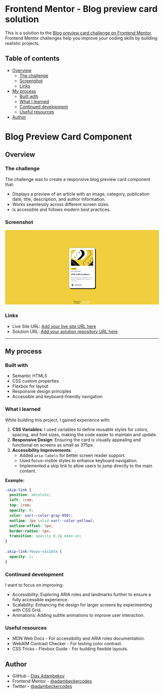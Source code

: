 # Frontend Mentor - Blog preview card solution

This is a solution to the [Blog preview card challenge on Frontend Mentor](https://www.frontendmentor.io/challenges/blog-preview-card-ckPaj01IcS). Frontend Mentor challenges help you improve your coding skills by building realistic projects.

## Table of contents

- [Overview](#overview)
  - [The challenge](#the-challenge)
  - [Screenshot](#screenshot)
  - [Links](#links)
- [My process](#my-process)
  - [Built with](#built-with)
  - [What I learned](#what-i-learned)
  - [Continued development](#continued-development)
  - [Useful resources](#useful-resources)
- [Author](#author)

# Blog Preview Card Component

## Overview

### The challenge

The challenge was to create a responsive blog preview card component that:

- Displays a preview of an article with an image, category, publication date, title, description, and author information.
- Works seamlessly across different screen sizes.
- Is accessible and follows modern best practices.

### Screenshot

![Screenshot](screenshot.png)

### Links

- Live Site URL: [Add your live site URL here](#)
- Solution URL: [Add your solution repository URL here](#)

---

## My process

### Built with

- Semantic HTML5
- CSS custom properties
- Flexbox for layout
- Responsive design principles
- Accessible and keyboard-friendly navigation

### What I learned

While building this project, I gained experience with:

1. **CSS Variables**: I used variables to define reusable styles for colors, spacing, and font sizes, making the code easier to maintain and update.
2. **Responsive Design**: Ensuring the card is visually appealing and functional on screens as small as 375px.
3. **Accessibility Improvements**:
   - Added `aria-labels` for better screen reader support.
   - Used focus-visible styles to enhance keyboard navigation.
   - Implemented a skip link to allow users to jump directly to the main content.

**Example:**

```css
.skip-link {
  position: absolute;
  left: 1rem;
  top: 1rem;
  opacity: 0;
  color: var(--color-gray-950);
  outline: 3px solid var(--color-yellow);
  outline-offset: 5px;
  border-radius: 5px;
  transition: opacity 0.2s ease-in;
}

.skip-link:focus-visible {
  opacity: 1;
}
```

### Continued development

I want to focus on improving:

- Accessibility: Exploring ARIA roles and landmarks further to ensure a fully accessible experience.
- Scalability: Enhancing the design for larger screens by experimenting with CSS Grid.
- Animations: Adding subtle animations to improve user interaction.

### Useful resources

- MDN Web Docs - For accessibility and ARIA roles documentation.
- WebAIM Contrast Checker - For testing color contrast.
- CSS Tricks - Flexbox Guide - For building flexible layouts.

## Author

- GitHub - [Dias Adambekov](https://github.com/adambeckercodes)
- Frontend Mentor - [@adambeckercodes](https://www.frontendmentor.io/profile/adambeckercodes)
- Twitter - [@adambeckercodes](https://x.com/adambeckercodes)
